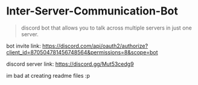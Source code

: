 # Inter-Server-Communication-Bot
> discord bot that allows you to talk across multiple servers in just one server.

bot invite link: https://discord.com/api/oauth2/authorize?client_id=870504781456748564&permissions=8&scope=bot

discord server link: https://discord.gg/Mut53cedg9

im bad at creating readme files :p
